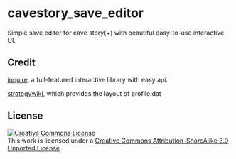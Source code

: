 # cavestory_save_editor

Simple save editor for cave story(+) with beautiful easy-to-use interactive UI.

## Credit

[inquire](https://github.com/mikaelmello/inquire), a full-featured interactive library with easy api.

[strategywiki](https://strategywiki.org/wiki/Cave_Story/Cheats), which provides the layout of profile.dat

## License

<a rel="license" href="http://creativecommons.org/licenses/by-sa/3.0/"><img alt="Creative Commons License" style="border-width:0" src="https://i.creativecommons.org/l/by-sa/3.0/80x15.png" /></a><br />This work is licensed under a <a rel="license" href="http://creativecommons.org/licenses/by-sa/3.0/">Creative Commons Attribution-ShareAlike 3.0 Unported License</a>.
